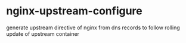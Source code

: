 # nginx-upstream-configure
generate upstream directive of nginx from dns records to follow rolling update of upstream container
